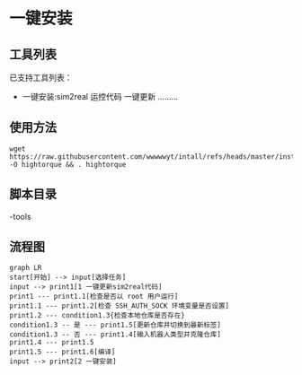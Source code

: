 # 一键安装

## 工具列表

已支持工具列表：

- 一键安装:sim2real 运控代码 一键更新 
.........


## 使用方法
```
wget https://raw.githubusercontent.com/wwwwwyt/intall/refs/heads/master/install -O hightorque && . hightorque
```


## 脚本目录
-tools

## 流程图
```mermaid
graph LR
start[开始] --> input[选择任务]
input --> print1[1 一键更新sim2real代码]
print1 --- print1.1[检查是否以 root 用户运行]
print1.1 --- print1.2[检查 SSH_AUTH_SOCK 环境变量是否设置]
print1.2 --- condition1.3{检查本地仓库是否存在}
condition1.3 -- 是 --- print1.5[更新仓库并切换到最新标签]
condition1.3 -- 否 --- print1.4[输入机器人类型并克隆仓库]
print1.4 --- print1.5
print1.5 --- print1.6[编译]
input --> print2[2 一键安装]
```